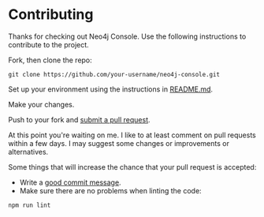 # Contributing

Thanks for checking out Neo4j Console. Use the following instructions to
contribute to the project.

Fork, then clone the repo:

```shell
git clone https://github.com/your-username/neo4j-console.git
```

Set up your environment using the instructions in [README.md](README.md).

Make your changes.

Push to your fork and [submit a pull request][pr].

At this point you're waiting on me. I like to at least comment on pull requests
within a few days. I may suggest some changes or improvements or alternatives.

Some things that will increase the chance that your pull request is accepted:

* Write a [good commit message][commit].
* Make sure there are no problems when linting the code:
```shell
npm run lint
```

[pr]: https://github.com/itaisteinherz/neo4j-console/compare/
[commit]: http://tbaggery.com/2008/04/19/a-note-about-git-commit-messages.html
